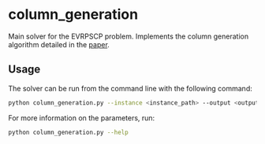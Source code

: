 # column_generation

Main solver for the EVRPSCP problem. Implements the column generation algorithm detailed in
the [paper](https://arxiv.org/abs/2201.03972).

## Usage

The solver can be run from the command line with the following command:

```bash
python column_generation.py --instance <instance_path> --output <output_path> --time-limit <time_limit> --seed <seed>
```

For more information on the parameters, run:

```bash
python column_generation.py --help
```
